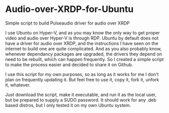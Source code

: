 # Audio-over-XRDP-for-Ubuntu
Simple script to build Pulseaudio driver for audio over XRDP

I use Ubuntu on Hyper-V, and as you may know the only way to get proper video and audio over Hyper-V is through RDP. Ubuntu by default does not have a driver for audio over XRDP, and the instructions I have seen on the internet to build one are quite complicated. And as you also probably know, whenever dependancy packages are upgraded, the drivers they depend on need to be rebuilt, which can happen frequently. So I created a simple script to make the process easier and decided to share it on Github.

I use this script for my own purposes, so as long as it works for me I don't plan on frequently updating it. But feel free to use it, copy it, fork it, unfork it, whatever.

Just download the script, make it executable, and run it as the local user, but be prepared to supply a SUDO password. It should work for any .deb based distros, but I only tested it on my own Ubuntu system.
